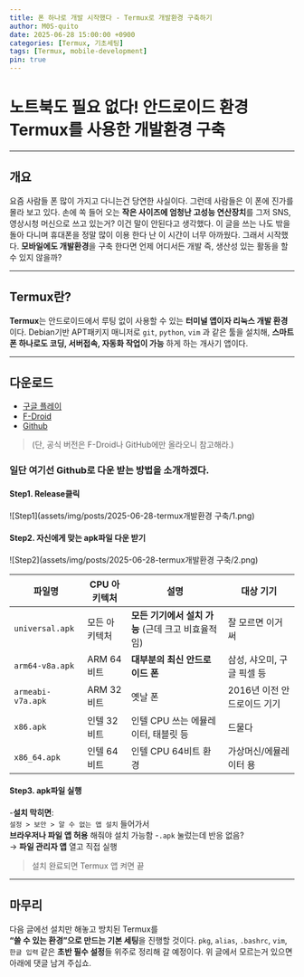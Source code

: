 ```yaml
---
title: 폰 하나로 개발 시작했다 - Termux로 개발환경 구축하기
author: M0S-quito
date: 2025-06-28 15:00:00 +0900
categories: [Termux, 기초세팅]
tags: [Termux, mobile-development]
pin: true
---
```


# 노트북도 필요 없다! 안드로이드 환경 Termux를 사용한 개발환경 구축
---

## 개요
요즘 사람들 폰 많이 가지고 다니는건 당연한 사실이다. 그런데 사람들은 이 폰에 진가를 몰라 보고 있다. 손에 쏙 들어 오는 **작은 사이즈에 엄청난 고성능 연산장치**를 그저 SNS, 영상시청 머신으로 쓰고 있는거? 이건 말이 안된다고 생각했다. 이 글을 쓰는 나도 밖을 돌아 다니며 휴대폰을 정말 많이 이용 한다 난 이 시간이 너무 아까웠다. 그래서 시작했다. **모바일에도 개발환경**을 구축 한다면 언제 어디서든 개발 즉, 생산성 있는 활동을 할 수 있지 않을까?

---

## Termux란?
**Termux**는 안드로이드에서 루팅 없이 사용할 수 있는 **터미널 앱이자 리눅스 개발 환경** 이다. Debian기반 APT패키지 매니저로 `git`, `python`, `vim` 과 같은 툴을 설치해, **스마트폰 하나로도 코딩, 서버접속, 자동화 작업이 가능** 하게 하는 개사기 앱이다.

---

## 다운로드
- [구글 플레이](https://play.google.com/store/search?q=termux&c=apps&hl=ko)
- [F-Droid](https://f-droid.org/en/packages/com.termux/)
- [Github](https://github.com/termux/termux-app#github)
> (단, 공식 버전은 F-Droid나 GitHub에만 올라오니 참고해라.)

### 일단 여기선 Github로 다운 받는 방법을 소개하겠다.

#### Step1. Release클릭
![Step1](assets/img/posts/2025-06-28-termux개발환경 구축/1.png)
#### Step2. 자신에게 맞는 apk파일 다운 받기
![Step2](assets/img/posts/2025-06-28-termux개발환경 구축/2.png)

| 파일명               | CPU 아키텍처 | 설명                              | 대상 기기             |
| ----------------- | -------- | ------------------------------- | ----------------- |
| `universal.apk`   | 모든 아키텍처  | **모든 기기에서 설치 가능** (근데 크고 비효율적임) | 잘 모르면 이거 써        |
| `arm64-v8a.apk`   | ARM 64비트 | **대부분의 최신 안드로이드 폰**             | 삼성, 샤오미, 구글 픽셀 등  |
| `armeabi-v7a.apk` | ARM 32비트 | 옛날 폰                            | 2016년 이전 안드로이드 기기 |
| `x86.apk`         | 인텔 32비트  | 인텔 CPU 쓰는 에뮬레이터, 태블릿 등          | 드물다               |
| `x86_64.apk`      | 인텔 64비트  | 인텔 CPU 64비트 환경                  | 가상머신/에뮬레이터 용      |

#### Step3. apk파일 실행
-**설치 막히면**:  
   `설정 > 보안 > 알 수 없는 앱 설치` 들어가서  
   **브라우저나 파일 앱 허용** 해줘야 설치 가능함
-`.apk` 눌렀는데 반응 없음?  
   → **파일 관리자 앱** 열고 직접 실행
> 설치 완료되면 Termux 앱 켜면 끝 

---

## 마무리 
다음 글에선 설치만 해놓고 방치된 Termux를  
**“쓸 수 있는 환경”으로 만드는 기본 세팅**을 진행할 것이다.
`pkg`, `alias`, `.bashrc`, `vim`, `한글 입력` 같은 **초반 필수 설정**들 위주로 정리해 갈 예정이다.
위 글에서 모르는거 있으면 아래에 댓글 남겨 주십쇼. 
